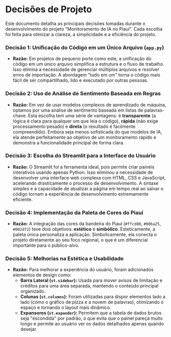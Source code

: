 # Decisões de Projeto

Este documento detalha as principais decisões tomadas durante o desenvolvimento do projeto "Monitoramento de IA no Piauí". Cada escolha foi feita para otimizar a clareza, a simplicidade e a eficiência do projeto.

### Decisão 1: Unificação do Código em um Único Arquivo (`app.py`)

* **Razão:** Em projetos de pequeno porte como este, a unificação do código em um único arquivo simplifica a estrutura e o fluxo de trabalho. Isso elimina a necessidade de gerenciar múltiplos arquivos e resolver erros de importação. A abordagem "tudo em um" torna o código mais fácil de ser compartilhado, lido e executado por outras pessoas.

### Decisão 2: Uso de Análise de Sentimento Baseada em Regras

* **Razão:** Em vez de usar modelos complexos de aprendizado de máquina, optamos por uma análise de sentimento baseada em listas de palavras-chave. Esta escolha tem uma série de vantagens: é **transparente** (a lógica é clara para qualquer um que leia o código), **rápida** (não exige processamento pesado) e **direta** (o resultado é facilmente compreendido). Embora seja menos sofisticada do que modelos de IA, ela atende perfeitamente ao objetivo de um monitoramento rápido e demonstra a funcionalidade principal de forma clara.

### Decisão 3: Escolha do Streamlit para a Interface do Usuário

* **Razão:** O Streamlit foi a ferramenta ideal, pois permite criar painéis interativos usando apenas Python. Isso eliminou a necessidade de desenvolver uma interface web complexa com HTML, CSS e JavaScript, acelerando drasticamente o processo de desenvolvimento. A sintaxe simples e a capacidade de atualizar a página em tempo real ao salvar o código tornam a experiência de desenvolvimento extremamente eficiente.

### Decisão 4: Implementação da Paleta de Cores do Piauí

* **Razão:** A integração das cores da bandeira do Piauí (`#ffcd00`, `#006a25`, `#002d72`) teve dois objetivos: **estético** e **simbólico**. Esteticamente, a paleta única personaliza a aplicação. Simbolicamente, ela conecta o projeto diretamente ao seu foco regional, o que é um diferencial importante para o público-alvo.

### Decisão 5: Melhorias na Estética e Usabilidade

* **Razão:** Para melhorar a experiência do usuário, foram adicionados elementos de design como:
    * **Barra Lateral (`st.sidebar`):** Usada para mover avisos de limitação e créditos para uma área separada, mantendo o conteúdo principal organizado.
    * **Colunas (`st.columns`):** Foram utilizadas para dispor elementos lado a lado (como o gráfico de pizza e a nuvem de palavras), otimizando o espaço e tornando o layout mais dinâmico.
    * **Expansores (`st.expander`):** Permitem que a tabela de dados brutos seja "escondida" por padrão, o que evita que o painel pareça muito longo e permite ao usuário ver os dados detalhados apenas quando desejar.